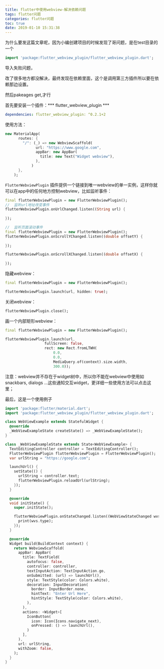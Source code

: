 ```yaml
---
title: flutter中使用webview-解决依赖问题
tags: flutter问题
categories: flutter问题
toc: true
date: 2019-01-10 15:31:38
---
```


为什么要发这篇文章呢，因为小编创建项目的时候发现了哥问题，是在test目录的一个

```dart
import 'package:flutter_webview_plugin/flutter_webview_plugin.dart';
```
导入失败问题，

改了很多地方都没解决，最终发现在依赖里面，这个是调用第三方插件所以要在依赖那边设置。

然后pakeages get,才行


首先要安装一个插件：*** flutter_webview_plugin ***

```yaml
dependencies: flutter_webview_plugin: ^0.2.1+2
```

使用方法：

```dart
new MaterialApp(
      routes: {
        "/": (_) => new WebviewScaffold(
              url: "https://www.google.com",
              appBar: new AppBar(
                title: new Text("Widget webview"),
              ),
            )
      },
    );
```
`FlutterWebviewPlugin` 插件提供一个链接到唯一webview的单一实例，这样你就可以在app中的任何地方控制webview，比如监听事件：

```dart
final flutterWebviewPlugin = new FlutterWebviewPlugin();
//  监听url地址改变事件
flutterWebviewPlugin.onUrlChanged.listen((String url) {
  
});
```

```dart
//  监听页面滚动事件
final flutterWebviewPlugin = new FlutterWebviewPlugin();
flutterWebviewPlugin.onScrollYChanged.listen((double offsetY) { 
  
});

flutterWebviewPlugin.onScrollXChanged.listen((double offsetX) { 
 
});
```

隐藏webview：
```dart
final flutterWebviewPlugin = new FlutterWebviewPlugin();  

flutterWebviewPlugin.launch(url, hidden: true);
```
关闭webview：
```dart
flutterWebviewPlugin.close();
```

画一个内部矩形webview：
```dart
final flutterWebviewPlugin = new FlutterWebviewPlugin();  

flutterWebviewPlugin.launch(url,
                  fullScreen: false,
                  rect: new Rect.fromLTWH(
                      0.0, 
                      0.0, 
                      MediaQuery.of(context).size.width, 
                      300.0));
```

注意：webview并不存在于widget树中，所以你不能在webview中使用如snackbars, dialogs ...这些通知交互widget，更详细一些使用方法可以点击这里；

最后，这是一个使用例子

```dart
import 'package:flutter/material.dart';
import 'package:flutter_webview_plugin/flutter_webview_plugin.dart';

class WebViewExample extends StatefulWidget {
  @override
  _WebViewExampleState createState() => _WebViewExampleState();
}

class _WebViewExampleState extends State<WebViewExample> {
  TextEditingController controller = TextEditingController();
  FlutterWebviewPlugin flutterWebviewPlugin = FlutterWebviewPlugin();
  var urlString = "https://google.com";

  launchUrl() {
    setState(() {
      urlString = controller.text;
      flutterWebviewPlugin.reloadUrl(urlString);
    });
  }

  @override
  void initState() {
    super.initState();

    flutterWebviewPlugin.onStateChanged.listen((WebViewStateChanged wvs) {
      print(wvs.type);
    });
  }

  @override
  Widget build(BuildContext context) {
    return WebviewScaffold(
      appBar: AppBar(
        title: TextField(
          autofocus: false,
          controller: controller,
          textInputAction: TextInputAction.go,
          onSubmitted: (url) => launchUrl(),
          style: TextStyle(color: Colors.white),
          decoration: InputDecoration(
            border: InputBorder.none,
            hintText: "Enter Url Here",
            hintStyle: TextStyle(color: Colors.white),
          ),
        ),
        actions: <Widget>[
          IconButton(
            icon: Icon(Icons.navigate_next),
            onPressed: () => launchUrl(),
          )
        ],
      ),
      url: urlString,
      withZoom: false,
    );
  }
}
```